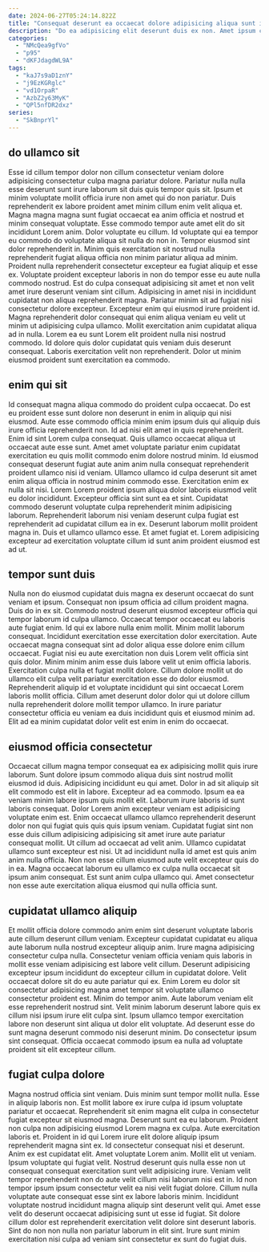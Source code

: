 ```yaml
---
date: 2024-06-27T05:24:14.822Z
title: "Consequat deserunt ea occaecat dolore adipisicing aliqua sunt in dolor magna."
description: "Do ea adipisicing elit deserunt duis ex non. Amet ipsum cupidatat laborum adipisicing nulla ut elit qui et."
categories:
  - "NMcQea9gfVo"
  - "p95"
  - "dKFJdagdWL9A"
tags:
  - "kaJ7s9aD1znY"
  - "j9EzKGRglc"
  - "vd1OrpaR"
  - "AzbZ2y63MyK"
  - "QPl5nfDR2dxz"
series:
  - "SkBnprYl"
---
```



## do ullamco sit

Esse id cillum tempor dolor non cillum consectetur veniam dolore adipisicing consectetur culpa magna pariatur dolore. Pariatur nulla nulla esse deserunt sunt irure laborum sit duis quis tempor quis sit. Ipsum et minim voluptate mollit officia irure non amet qui do non pariatur. Duis reprehenderit ex labore proident amet minim cillum enim velit aliqua et. Magna magna magna sunt fugiat occaecat ea anim officia et nostrud et minim consequat voluptate. Esse commodo tempor aute amet elit do sit incididunt Lorem anim.
Dolor voluptate eu cillum. Id voluptate qui ea tempor eu commodo do voluptate aliqua sit nulla do non in. Tempor eiusmod sint dolor reprehenderit in. Minim quis exercitation sit nostrud nulla reprehenderit fugiat aliqua officia non minim pariatur aliqua ad minim. Proident nulla reprehenderit consectetur excepteur ea fugiat aliquip et esse ex. Voluptate proident excepteur laboris in non do tempor esse eu aute nulla commodo nostrud. Est do culpa consequat adipisicing sit amet et non velit amet irure deserunt veniam sint cillum. Adipisicing in amet nisi in incididunt cupidatat non aliqua reprehenderit magna.
Pariatur minim sit ad fugiat nisi consectetur dolore excepteur. Excepteur enim qui eiusmod irure proident id. Magna reprehenderit dolor consequat qui enim aliqua veniam eu velit ut minim ut adipisicing culpa ullamco. Mollit exercitation anim cupidatat aliqua ad in nulla. Lorem ea eu sunt Lorem elit proident nulla nisi nostrud commodo. Id dolore quis dolor cupidatat quis veniam duis deserunt consequat. Laboris exercitation velit non reprehenderit. Dolor ut minim eiusmod proident sunt exercitation ea commodo.

## enim qui sit

Id consequat magna aliqua commodo do proident culpa occaecat. Do est eu proident esse sunt dolore non deserunt in enim in aliquip qui nisi eiusmod. Aute esse commodo officia minim enim ipsum duis qui aliquip duis irure officia reprehenderit non. Id ad nisi elit amet in quis reprehenderit. Enim id sint Lorem culpa consequat.
Quis ullamco occaecat aliqua ut occaecat aute esse sunt. Amet amet voluptate pariatur enim cupidatat exercitation eu quis mollit commodo enim dolore nostrud minim. Id eiusmod consequat deserunt fugiat aute anim anim nulla consequat reprehenderit proident ullamco nisi id veniam. Ullamco ullamco id culpa deserunt sit amet enim aliqua officia in nostrud minim commodo esse. Exercitation enim ex nulla sit nisi. Lorem Lorem proident ipsum aliqua dolor laboris eiusmod velit eu dolor incididunt. Excepteur officia sint sunt ea et sint.
Cupidatat commodo deserunt voluptate culpa reprehenderit minim adipisicing laborum. Reprehenderit laborum nisi veniam deserunt culpa fugiat est reprehenderit ad cupidatat cillum ea in ex. Deserunt laborum mollit proident magna in. Duis et ullamco ullamco esse. Et amet fugiat et. Lorem adipisicing excepteur ad exercitation voluptate cillum id sunt anim proident eiusmod est ad ut.

## tempor sunt duis

Nulla non do eiusmod cupidatat duis magna ex deserunt occaecat do sunt veniam et ipsum. Consequat non ipsum officia ad cillum proident magna. Duis do in ex sit. Commodo nostrud deserunt eiusmod excepteur officia qui tempor laborum id culpa ullamco. Occaecat tempor occaecat eu laboris aute fugiat enim. Id qui ex labore nulla enim mollit. Minim mollit laborum consequat.
Incididunt exercitation esse exercitation dolor exercitation. Aute occaecat magna consequat sint ad dolor aliqua esse dolore enim cillum occaecat. Fugiat nisi eu aute exercitation non duis Lorem velit officia sint quis dolor. Minim minim anim esse duis labore velit ut enim officia laboris.
Exercitation culpa nulla et fugiat mollit dolore. Cillum dolore mollit ut do ullamco elit culpa velit pariatur exercitation esse do dolor eiusmod. Reprehenderit aliquip id et voluptate incididunt qui sint occaecat Lorem laboris mollit officia. Cillum amet deserunt dolor dolor qui ut dolore cillum nulla reprehenderit dolore mollit tempor ullamco. In irure pariatur consectetur officia eu veniam ea duis incididunt quis et eiusmod minim ad. Elit ad ea minim cupidatat dolor velit est enim in enim do occaecat.

## eiusmod officia consectetur

Occaecat cillum magna tempor consequat ea ex adipisicing mollit quis irure laborum. Sunt dolore ipsum commodo aliqua duis sint nostrud mollit eiusmod id duis. Adipisicing incididunt eu qui amet. Dolor in ad sit aliquip sit elit commodo est elit in labore. Excepteur ad ea commodo. Ipsum ea ea veniam minim labore ipsum quis mollit elit.
Laborum irure laboris id sunt laboris consequat. Dolor Lorem anim excepteur veniam est adipisicing voluptate enim est. Enim occaecat ullamco ullamco reprehenderit deserunt dolor non qui fugiat quis quis quis ipsum veniam. Cupidatat fugiat sint non esse duis cillum adipisicing adipisicing sit amet irure aute pariatur consequat mollit. Ut cillum ad occaecat ad velit anim.
Ullamco cupidatat ullamco sunt excepteur est nisi. Ut ad incididunt nulla id amet est quis anim anim nulla officia. Non non esse cillum eiusmod aute velit excepteur quis do in ea. Magna occaecat laborum eu ullamco ex culpa nulla occaecat sit ipsum anim consequat. Est sunt anim culpa ullamco qui. Amet consectetur non esse aute exercitation aliqua eiusmod qui nulla officia sunt.

## cupidatat ullamco aliquip

Et mollit officia dolore commodo anim enim sint deserunt voluptate laboris aute cillum deserunt cillum veniam. Excepteur cupidatat cupidatat eu aliqua aute laborum nulla nostrud excepteur aliquip anim. Irure magna adipisicing consectetur culpa nulla. Consectetur veniam officia veniam quis laboris in mollit esse veniam adipisicing est labore velit cillum.
Deserunt adipisicing excepteur ipsum incididunt do excepteur cillum in cupidatat dolore. Velit occaecat dolore sit do eu aute pariatur qui ex. Enim Lorem eu dolor sit consectetur adipisicing magna amet tempor sit voluptate ullamco consectetur proident est. Minim do tempor anim. Aute laborum veniam elit esse reprehenderit nostrud sint.
Velit minim laborum deserunt labore quis ex cillum nisi ipsum irure elit culpa sint. Ipsum ullamco tempor exercitation labore non deserunt sint aliqua ut dolor elit voluptate. Ad deserunt esse do sunt magna deserunt commodo nisi deserunt minim. Do consectetur ipsum sint consequat. Officia occaecat commodo ipsum ea nulla ad voluptate proident sit elit excepteur cillum.

## fugiat culpa dolore

Magna nostrud officia sint veniam. Duis minim sunt tempor mollit nulla. Esse in aliquip laboris non. Est mollit labore ex irure culpa id ipsum voluptate pariatur et occaecat. Reprehenderit sit enim magna elit culpa in consectetur fugiat excepteur sit eiusmod magna. Deserunt sunt ea eu laborum. Proident non culpa non adipisicing eiusmod Lorem magna ex culpa. Aute exercitation laboris et.
Proident in id qui Lorem irure elit dolore aliquip ipsum reprehenderit magna sint ex. Id consectetur consequat nisi et deserunt. Anim ex est cupidatat elit. Amet voluptate Lorem anim. Mollit elit ut veniam. Ipsum voluptate qui fugiat velit. Nostrud deserunt quis nulla esse non ut consequat consequat exercitation sunt velit adipisicing irure.
Veniam velit tempor reprehenderit non do aute velit cillum nisi laborum nisi est in. Id non tempor ipsum ipsum consectetur velit ea nisi velit fugiat dolore. Cillum nulla voluptate aute consequat esse sint ex labore laboris minim. Incididunt voluptate nostrud incididunt magna aliquip sint deserunt velit qui. Amet esse velit do deserunt occaecat adipisicing sunt ut esse id fugiat. Sit dolore cillum dolor est reprehenderit exercitation velit dolore sint deserunt laboris. Sint do non non nulla non pariatur laborum in elit sint. Irure sunt minim exercitation nisi culpa ad veniam sint consectetur ex sunt do fugiat duis.

